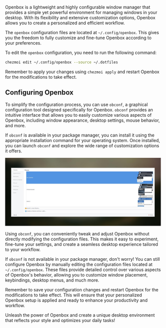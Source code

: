 Openbox is a lightweight and highly configurable window manager that provides a simple yet powerful environment for managing windows in your desktop. With its flexibility and extensive customization options, Openbox allows you to create a personalized and efficient workflow.

The `openbox` configuration files are located at `~/.config/openbox`. This gives you the freedom to fully customize and fine-tune Openbox according to your preferences.

To edit the `openbox` configuration, you need to run the following command:

```sh
chezmoi edit ~/.config/openbox --source ~/.dotfiles
```

Remember to apply your changes using `chezmoi apply` and restart Openbox for the modifications to take effect.

## Configuring Openbox

To simplify the configuration process, you can use `obconf`, a graphical configuration tool designed specifically for Openbox. `obconf` provides an intuitive interface that allows you to easily customize various aspects of Openbox, including window appearance, desktop settings, mouse behavior, and more.

If `obconf` is available in your package manager, you can install it using the appropriate installation command for your operating system. Once installed, you can launch `obconf` and explore the wide range of customization options it offers.

![Openbox Config](https://github.com/ulises-jeremias/dotfiles/blob/master/docs/images/obconf.jpg?raw=true)

Using `obconf`, you can conveniently tweak and adjust Openbox without directly modifying the configuration files. This makes it easy to experiment, fine-tune your settings, and create a seamless desktop experience tailored to your workflow.

If `obconf` is not available in your package manager, don't worry! You can still configure Openbox by manually editing the configuration files located at `~/.config/openbox`. These files provide detailed control over various aspects of Openbox's behavior, allowing you to customize window placement, keybindings, desktop menus, and much more.

Remember to save your configuration changes and restart Openbox for the modifications to take effect. This will ensure that your personalized Openbox setup is applied and ready to enhance your productivity and workflow.

Unleash the power of Openbox and create a unique desktop environment that reflects your style and optimizes your daily tasks!
